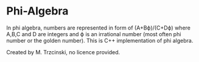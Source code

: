 # Phi-Algebra
In phi algebra, numbers are represented in form of (A+Bϕ)/(C+Dϕ) where A,B,C and D are integers and ϕ is an irrational number (most often phi number or the golden number). This is C++ implementation of phi algebra.

Created by M. Trzcinski, no licence provided.
